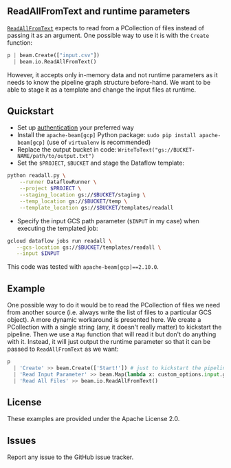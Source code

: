## ReadAllFromText and runtime parameters

[`ReadAllFromText`](https://github.com/apache/beam/blob/master/sdks/python/apache_beam/io/textio.py#L423) expects to read from a PCollection of files instead of passing it as an argument. One possible way to use it is with the `Create` function:
```python
p | beam.Create(["input.csv"])
  | beam.io.ReadAllFromText()
```

However, it accepts only in-memory data and not runtime parameters as it needs to know the pipeline graph structure before-hand. We want to be able to stage it as a template and change the input files at runtime.

## Quickstart

* Set up [authentication](https://cloud.google.com/docs/authentication/) your preferred way
* Install the `apache-beam[gcp]` Python package: `sudo pip install apache-beam[gcp]` (use of `virtualenv` is recommended)
* Replace the output bucket in code: `WriteToText("gs://BUCKET-NAME/path/to/output.txt")`
* Set the `$PROJECT`, `$BUCKET` and stage the Dataflow template:
```bash
python readall.py \
    --runner DataflowRunner \
    --project $PROJECT \
    --staging_location gs://$BUCKET/staging \
    --temp_location gs://$BUCKET/temp \
    --template_location gs://$BUCKET/templates/readall
```

* Specify the input GCS path parameter (`$INPUT` in my case) when executing the templated job:
```bash
gcloud dataflow jobs run readall \
   --gcs-location gs://$BUCKET/templates/readall \
   --input $INPUT
```

This code was tested with `apache-beam[gcp]==2.10.0`.

## Example

One possible way to do it would be to read the PCollection of files we need from another source (i.e. always write the list of files to a particular GCS object). A more dynamic workaround is presented here. We create a PCollection with a single string (any, it doesn't really matter) to kickstart the pipeline. Then we use a `Map` function that will read it but don't do anything with it. Instead, it will just output the runtime parameter so that it can be passed to `ReadAllFromText` as we want:

```python
p
  | 'Create' >> beam.Create(['Start!']) # just to kickstart the pipeline
  | 'Read Input Parameter' >> beam.Map(lambda x: custom_options.input.get()) # Map will accept the template parameter
  | 'Read All Files' >> beam.io.ReadAllFromText()
```

## License

These examples are provided under the Apache License 2.0.

## Issues

Report any issue to the GitHub issue tracker.
